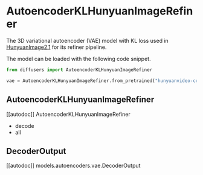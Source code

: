 <!-- Copyright 2025 The HuggingFace Team. All rights reserved.

Licensed under the Apache License, Version 2.0 (the "License"); you may not use this file except in compliance with
the License. You may obtain a copy of the License at

http://www.apache.org/licenses/LICENSE-2.0

Unless required by applicable law or agreed to in writing, software distributed under the License is distributed on
an "AS IS" BASIS, WITHOUT WARRANTIES OR CONDITIONS OF ANY KIND, either express or implied. See the License for the
specific language governing permissions and limitations under the License. -->

# AutoencoderKLHunyuanImageRefiner

The 3D variational autoencoder (VAE) model with KL loss used in [HunyuanImage2.1](https://github.com/Tencent-Hunyuan/HunyuanImage-2.1) for its refiner pipeline.

The model can be loaded with the following code snippet.

```python
from diffusers import AutoencoderKLHunyuanImageRefiner

vae = AutoencoderKLHunyuanImageRefiner.from_pretrained("hunyuanvideo-community/HunyuanImage-2.1-Refiner-Diffusers", subfolder="vae", torch_dtype=torch.bfloat16)
```

## AutoencoderKLHunyuanImageRefiner

[[autodoc]] AutoencoderKLHunyuanImageRefiner
  - decode
  - all

## DecoderOutput

[[autodoc]] models.autoencoders.vae.DecoderOutput
